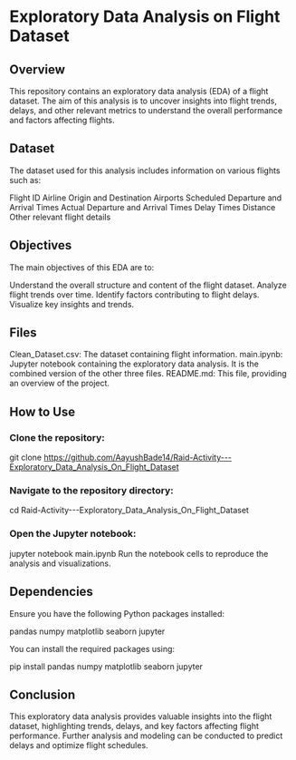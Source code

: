 # Exploratory Data Analysis on Flight Dataset

## Overview
This repository contains an exploratory data analysis (EDA) of a flight dataset. The aim of this analysis is to uncover insights into flight trends, delays, and other relevant metrics to understand the overall performance and factors affecting flights.

## Dataset
The dataset used for this analysis includes information on various flights such as:

Flight ID
Airline
Origin and Destination Airports
Scheduled Departure and Arrival Times
Actual Departure and Arrival Times
Delay Times
Distance
Other relevant flight details

## Objectives
The main objectives of this EDA are to:

Understand the overall structure and content of the flight dataset.
Analyze flight trends over time.
Identify factors contributing to flight delays.
Visualize key insights and trends.

## Files
Clean_Dataset.csv: The dataset containing flight information.
main.ipynb: Jupyter notebook containing the exploratory data analysis. It is the combined version of the other three files.
README.md: This file, providing an overview of the project.

## How to Use

### Clone the repository:
git clone https://github.com/AayushBade14/Raid-Activity---Exploratory_Data_Analysis_On_Flight_Dataset

### Navigate to the repository directory:
cd Raid-Activity---Exploratory_Data_Analysis_On_Flight_Dataset

### Open the Jupyter notebook:
jupyter notebook main.ipynb
Run the notebook cells to reproduce the analysis and visualizations.

## Dependencies
Ensure you have the following Python packages installed:

pandas
numpy
matplotlib
seaborn
jupyter

You can install the required packages using:

pip install pandas numpy matplotlib seaborn jupyter

## Conclusion
This exploratory data analysis provides valuable insights into the flight dataset, highlighting trends, delays, and key factors affecting flight performance. Further analysis and modeling can be conducted to predict delays and optimize flight schedules.
